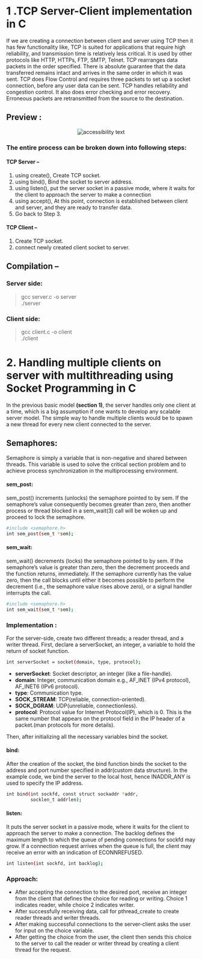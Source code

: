 # 1 .TCP Server-Client implementation in C

If we are creating a connection between client and server using TCP then it has few functionality like, TCP is suited for applications that require high reliability, and transmission time is relatively less critical. It is used by other protocols like HTTP, HTTPs, FTP, SMTP, Telnet. TCP rearranges data packets in the order specified. There is absolute guarantee that the data transferred remains intact and arrives in the same order in which it was sent. TCP does Flow Control and requires three packets to set up a socket connection, before any user data can be sent. TCP handles reliability and congestion control. It also does error checking and error recovery. Erroneous packets are retransmitted from the source to the destination.

## Preview :
<p align="center" >
  <img src="https://i.imgur.com/sCYWv50.png"  alt="accessibility text">
</p>

### The entire process can be broken down into following steps:

#### TCP Server – 

1) using create(), Create TCP socket.
2) using bind(), Bind the socket to server address.
3) using listen(), put the server socket in a passive mode, where it waits for the client to approach the server to make a connection
4) using accept(), At this point, connection is established between client and server, and they are ready to transfer data.
5) Go back to Step 3.

#### TCP Client – 

1) Create TCP socket.
2) connect newly created client socket to server.

## Compilation – 

### Server side: 
> gcc server.c -o server 
> <br>
> ./server

### Client side: 
> gcc client.c -o client 
> <br>
> ./client

# 2. Handling multiple clients on server with multithreading using Socket Programming in C
In the previous basic model **(section 1)**, the server handles only one client at a time, which is a big assumption if one wants to develop any scalable server model.
The simple way to handle multiple clients would be to spawn a new thread for every new client connected to the server. 

## Semaphores: 
Semaphore is simply a variable that is non-negative and shared between threads. This variable is used to solve the critical section problem and to achieve process synchronization in the multiprocessing environment.

#### sem_post: 
sem_post() increments (unlocks) the semaphore pointed to by sem. If the semaphore’s value consequently becomes greater than zero, then another process or thread blocked in a sem_wait(3) call will be woken up and proceed to lock the semaphore.

```bash
#include <semaphore.h>
int sem_post(sem_t *sem);
```
#### sem_wait: 
sem_wait() decrements (locks) the semaphore pointed to by sem. If the semaphore’s value is greater than zero, then the decrement proceeds and the function returns, immediately. If the semaphore currently has the value zero, then the call blocks until either it becomes possible to perform the decrement (i.e., the semaphore value rises above zero), or a signal handler interrupts the call.

```bash
#include <semaphore.h>
int sem_wait(sem_t *sem);
```
### Implementation :
For the server-side, create two different threads; a reader thread, and a writer thread. First, declare a serverSocket, an integer, a variable to hold the return of socket function.

```bash
int serverSocket = socket(domain, type, protocol);
```

- **serverSocket**: Socket descriptor, an integer (like a file-handle).
- **domain**: Integer, communication domain e.g., AF_INET (IPv4 protocol), AF_INET6 (IPv6 protocol).
- **type**: Communication type.
- **SOCK_STREAM**: TCP(reliable, connection-oriented).
- **SOCK_DGRAM**: UDP(unreliable, connectionless).
- **protocol**: Protocol value for Internet Protocol(IP), which is 0. This is the same number that appears on the protocol field in the IP header of a packet.(man protocols for more details).

Then, after initializing all the necessary variables bind the socket.

#### bind: 
After the creation of the socket, the bind function binds the socket to the address and port number specified in addr(custom data structure). In the example code, we bind the server to the local host, hence INADDR_ANY is used to specify the IP address.

```bash
int bind(int sockfd, const struct sockaddr *addr, 
         socklen_t addrlen);
```
#### listen: 
It puts the server socket in a passive mode, where it waits for the client to approach the server to make a connection. The backlog defines the maximum length to which the queue of pending connections for sockfd may grow. If a connection request arrives when the queue is full, the client may receive an error with an indication of ECONNREFUSED.

```bash
int listen(int sockfd, int backlog);
```
### Approach:

- After accepting the connection to the desired port, receive an integer from the client that defines the choice for reading or writing. Choice 1 indicates reader, while choice 2 indicates writer.
- After successfully receiving data, call for pthread_create to create reader threads and writer threads.
- After making successful connections to the server-client asks the user for input on the choice variable.
- After getting the choice from the user, the client then sends this choice to the server to call the reader or writer thread by creating a client thread for the request.



